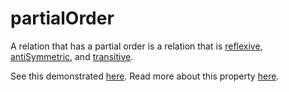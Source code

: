 # partialOrder

A relation that has a partial order is a relation that is [reflexive](https://github.com/conjure-cp/conjure/blob/main/docs/bits/attribute/L_reflexive.md), [antiSymmetric](https://github.com/conjure-cp/conjure/blob/main/docs/bits/attribute/L_antiSymmetric.md), and [transitive](https://github.com/conjure-cp/conjure/blob/main/docs/bits/attribute/L_transitive.md).

See this demonstrated [here](...).
Read more about this property [here](https://en.wikipedia.org/wiki/Partially_ordered_set).